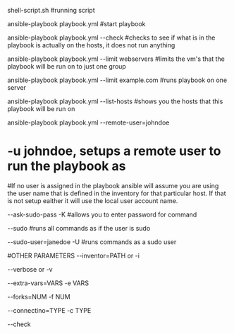 
shell-script.sh
#running script


ansible-playbook playbook.yml
#start playbook

ansible-playbook playbook.yml --check
#checks to see if what is in the playbook is actually on the hosts, it does not run anything

ansible-playbook playbook.yml --limit webservers
#limits the vm's that the playbook will be run on to just one group

ansible-playbook playbook.yml --limit example.com
#runs playbook on one server

ansible-playbook playbook.yml --list-hosts
#shows you the hosts that this playbook will be run on

ansible-playbook playbook.yml --remote-user=johndoe
# -u johndoe, setups a remote user to run the playbook as
#If no user is assigned in the playbook ansible will assume you are using the user name that is defined in the inventory for that particular host. If that is not setup eaither it will use the local user account name.


--ask-sudo-pass -K 
#allows you to enter password for command

--sudo
#runs all commands as if the user is sudo

--sudo-user=janedoe -U
#runs commands as a sudo user

#OTHER PARAMETERS
--inventor=PATH or -i

--verbose or -v

--extra-vars=VARS -e VARS

--forks=NUM -f NUM

--connectino=TYPE -c TYPE

--check
